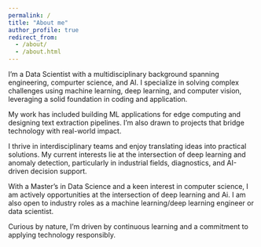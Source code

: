 ```yaml
---
permalink: /
title: "About me"
author_profile: true
redirect_from: 
  - /about/
  - /about.html
---
```


I’m a Data Scientist with a multidisciplinary background spanning engineering, compurter science, and AI. I specialize in solving complex challenges using machine learning, deep learning, and computer vision, leveraging a solid foundation in coding and application.

My work has included building ML applications for edge computing and designing text extraction pipelines. I’m also drawn to projects that bridge technology with real-world impact.

I thrive in interdisciplinary teams and enjoy translating ideas into practical solutions. My current interests lie at the intersection of deep learning and anomaly detection, particularly in industrial fields, diagnostics, and AI-driven decision support.

With a Master’s in Data Science and a keen interest in computer science, I am actively opportunities at the intersection of deep learning and Ai. I am also open to industry roles as a machine learning/deep learning engineer or data scientist.

Curious by nature, I’m driven by continuous learning and a commitment to applying technology responsibly.